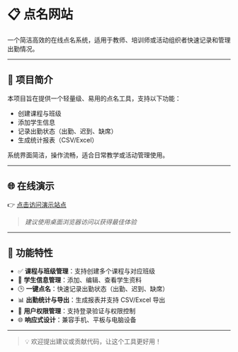 # 📋 点名网站

一个简洁高效的在线点名系统，适用于教师、培训师或活动组织者快速记录和管理出勤情况。

---

## 🚀 项目简介

本项目旨在提供一个轻量级、易用的点名工具，支持以下功能：

- 创建课程与班级
- 添加学生信息
- 记录出勤状态（出勤、迟到、缺席）
- 生成统计报表（CSV/Excel）

系统界面简洁，操作流畅，适合日常教学或活动管理使用。

---

## 🌐 在线演示

👉 [点击访问演示站点](http://www.dmya.rf.gd/)

> *建议使用桌面浏览器访问以获得最佳体验*

---

## 🧩 功能特性

- ✅ **课程与班级管理**：支持创建多个课程与对应班级
- 👥 **学生信息管理**：添加、编辑、查看学生资料
- 🕒 **一键点名**：快速记录出勤状态（出勤、迟到、缺席）
- 📊 **出勤统计与导出**：生成报表并支持 CSV/Excel 导出
- 🔐 **用户权限管理**：支持登录验证与权限控制
- 🌐 **响应式设计**：兼容手机、平板与电脑设备

---

> 💡 欢迎提出建议或贡献代码，让这个工具更好用！

